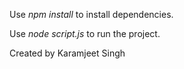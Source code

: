 Use _npm install_ to install dependencies.

Use _node script.js_ to run the project.

Created by Karamjeet Singh
